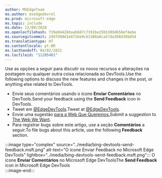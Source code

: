 ```yaml
---
author: MSEdgeTeam
ms.author: msedgedevrel
ms.prod: microsoft-edge
ms.topic: include
ms.date: 12/09/2020
ms.openlocfilehash: f39e04428daab687c7391be25b5389d658ef4e6e
ms.sourcegitcommit: 2ddfd98d1e871be9c61380a8ca57da398d38bd54
ms.translationtype: HT
ms.contentlocale: pt-BR
ms.lasthandoff: 04/02/2021
ms.locfileid: "11205401"
---
```

<span data-ttu-id="81cf3-101">Use as opções a seguir para discutir os novos recursos e alterações na postagem ou qualquer outra coisa relacionada ao DevTools.</span><span class="sxs-lookup"><span data-stu-id="81cf3-101">Use the following options to discuss the new features and changes in the post, or anything else related to DevTools.</span></span>  

*   <span data-ttu-id="81cf3-102">Envie seus comentários usando o ícone **Enviar Comentários** no DevTools.</span><span class="sxs-lookup"><span data-stu-id="81cf3-102">Send your feedback using the **Send Feedback** icon in DevTools.</span></span>  
*   <span data-ttu-id="81cf3-103">Tweet em [@EdgeDevTools][PostTweetEdgeDevTools].</span><span class="sxs-lookup"><span data-stu-id="81cf3-103">Tweet at [@EdgeDevTools][PostTweetEdgeDevTools].</span></span>  
*   <span data-ttu-id="81cf3-104">Envie uma sugestão [para a Web Que Queremos.][TheWebWeWant]</span><span class="sxs-lookup"><span data-stu-id="81cf3-104">Submit a suggestion to [The Web We Want][TheWebWeWant].</span></span>  
*   <span data-ttu-id="81cf3-105">Para registrar bugs sobre este artigo, use a seção **Comentários** a seguir.</span><span class="sxs-lookup"><span data-stu-id="81cf3-105">To file bugs about this article, use the following **Feedback** section.</span></span>  

:::image type="complex" source="../media/bing-devtools-send-feedback.msft.png" alt-text="O ícone Enviar Feedback no Microsoft Edge DevTools" lightbox="../media/bing-devtools-send-feedback.msft.png":::
   <span data-ttu-id="81cf3-107">O ícone **Enviar Comentários** no Microsoft Edge DevTools</span><span class="sxs-lookup"><span data-stu-id="81cf3-107">The **Send Feedback** icon in Microsoft Edge DevTools</span></span>  
:::image-end:::  

<!-- links -->  

[PostTweetEdgeDevTools]: https://twitter.com/intent/tweet?text=@EdgeDevTools "@EdgeDevTools | Postar um Tweet"  

[EdgeDevToolsTwitterAccount]: https://twitter.com/EdgeDevTools "conta @EdgeDevTools do Twitter"  

[GitHubMicrosoftDocsEdgeDeveloperNewIssue]: https://github.com/MicrosoftDocs/edge-developer/issues/new?title=[DevTools%20Docs%20Feedback] "Novo Problema - MicrosoftDocs/edge-developer - GitHub"  

[TheWebWeWant]: https://webwewant.fyi "A Web Que Queremos"  
